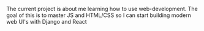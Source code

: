 The current project is about me learning how to use web-development.
The goal of this is to master JS and HTML/CSS so I can start building modern web UI's with Django and React